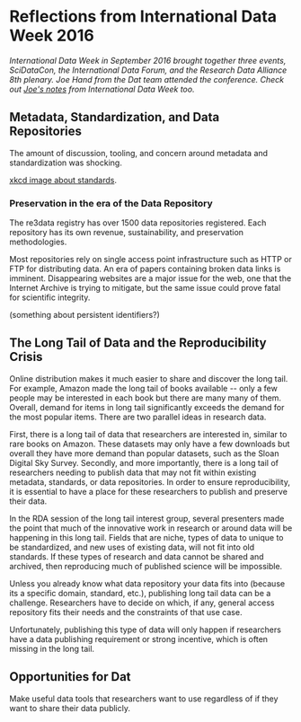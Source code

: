 # Reflections from International Data Week 2016

*International Data Week in September 2016 brought together three events, SciDataCon, the International Data Forum, and the Research Data Alliance 8th  plenary. Joe Hand from the Dat team attended the conference. Check out [Joe's  notes](http://LINKME) from International Data Week too.*




## Metadata, Standardization, and Data Repositories

The amount of discussion, tooling, and concern around metadata and standardization was shocking. 

[xkcd image about standards](). 

### Preservation in the era of the Data Repository

The re3data registry has over 1500 data repositories registered. Each repository has its own revenue, sustainability, and preservation methodologies. 

Most repositories rely on single access point infrastructure such as HTTP or FTP for distributing data. An era of papers containing broken data links is imminent. Disappearing websites are a major issue for the web, one that the Internet Archive is trying to mitigate, but the same issue could prove fatal for scientific integrity.

(something about persistent identifiers?)

## The Long Tail of Data and the Reproducibility Crisis

Online distribution makes it much easier to share and discover the long tail. For example, Amazon made the long tail of books available -- only a few people may be interested in each book but there are many many of them. Overall, demand for items in long tail significantly exceeds the demand for the most popular items. There are two parallel ideas in research data. 

First, there is a long tail of data that researchers are interested in, similar to rare books on Amazon. These datasets may only have a few downloads but overall they have more demand than popular datasets, such as the Sloan Digital Sky Survey. Secondly, and more importantly, there is a long tail of researchers needing to publish data that may not fit within existing metadata, standards, or data repositories. In order to ensure reproducibility, it is essential to have a place for these researchers to publish and preserve their data. 

In the RDA session of the long tail interest group, several presenters made the point that much of the innovative work in research or around data will be happening in this long tail. Fields that are niche, types of data to unique to be standardized, and new uses of existing data, will not fit into old standards. If these types of research and data cannot be shared and archived, then reproducing much of published science will be impossible.

Unless you already know what data repository your data fits into (because its a specific domain, standard, etc.), publishing long tail data can be a challenge. Researchers have to decide on which, if any, general access repository fits their needs and the constraints of that use case. 

Unfortunately, publishing this type of data will only happen if researchers have a data publishing requirement or strong incentive, which is often missing in the long tail.

## Opportunities for Dat

Make useful data tools that researchers want to use regardless of if they want to share their data publicly.

